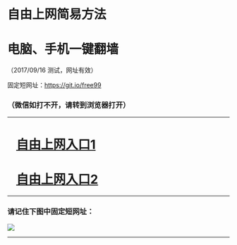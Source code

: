 ﻿# 自由上网简易方法

# 电脑、手机一键翻墙

（2017/09/16 测试，网址有效）

固定短网址：https://git.io/free99

### （微信如打不开，请转到浏览器打开）


***





# &nbsp;&nbsp; <a href="http://ft703321392.fwq-tz1003.online/fwqtz01.html?t=09160018901 " target="_blank">自由上网入口1</a>
# &nbsp;&nbsp; <a href="http://ft161088006.fwq-tz1004.online/fwqtz02.html?t=091600123758 " target="_blank">自由上网入口2</a>
***

### 请记住下图中固定短网址：

<img src="https://s3-us-west-2.amazonaws.com/fwq-1001/yjfq-20170905okok.png" /> 


***

